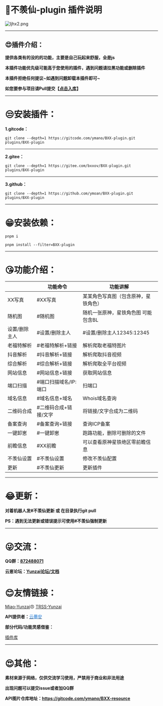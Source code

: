 # 🤣不羡仙-plugin 插件说明

![ljhx2.png](https://raw.gitcode.com/user-images/assets/5424764/be7eaf0c-76b9-40dc-9e5f-dc47ebfadb8b/ljhx2.png 'ljhx2.png')
****
## 😍插件介绍：
**提供各类有的没的的功能，主要是自己玩起来舒服，全是js**

**本插件功能优先级可能高于您使用的插件，遇到问题请拉黑功能或删除插件**

**本插件拒绝任何提议~如遇到问题卸载本插件即可~**

**如您要参与项目请Pull提交【[点击入库](https://gitcode.com/invite/link/c39042cc41ae448b9527)】**
****

# 😒安装插件：
**1.gitcode：**

`git clone --depth=1 https://gitcode.com/ymano/BXX-plugin.git plugins/BXX-plugin`
****
**2.gitee：**

`git clone --depth=1 https://gitee.com/bxxov/BXX-plugin.git plugins/BXX-plugin`

****

**3.github：**

`git clone --depth=1 https://github.com/ymoan/BXX-plugin.git plugins/BXX-plugin`

****
# 😁安装依赖：
`pnpm i`

`pnpm install --filter=BXX-plugin`
****
# 😘功能介绍：
| | 功能命令|功能讲解  |
|--|--|--|
|XX写真 |#XX写真 | 某某角色写真图（包含原神，星铁角色） |
|随机图|#随机图 |随机一张原神，星铁角色图 可能包含BL|
|设置/删除主人|#设置/删除主人 |#设置/删除主人12345:12345|
|老福特解析|#老福特解析+链接 |解析爬取老福特图片|
|抖音解析|#抖音解析+链接 |解析爬取抖音视频|
|综合解析|#综合解析+链接 |解析爬取全平台视频|
|网站信息|#网站信息+链接 |获取网站信息|
|端口扫描|#端口扫描域名/IP:端口 |扫端口|
|域名信息|#域名信息+域名 |Whois域名查询|
|二维码合成|#二维码合成+链接/文字 |将链接/文字合成为二维码|
|备案查询|#备案查询+链接 |查询ICP备案|
|一键卸崽|#一键卸崽|跑路功能，删除可删除的文件|
|前瞻信息|#XX前瞻|可以查看原神星铁绝区零前瞻信息|
|不羡仙设置|#不羡仙设置 |修改不羡仙配置|
|更新|#不羡仙更新|更新插件|


****

# 😂更新：
**对着机器人发#不羡仙更新 或 在目录执行git pull**

**PS：遇到无法更新或错误提示可使用#不羡仙强制更新**

****
# 😜交流：
**QQ群：[872488071](https://qm.qq.com/q/SA5dEJf6MM)**

**云崽论坛：[Yunzai论坛/文档](https://yunz.cc)**




# 😊友情链接：
[Miao-Yunzai](https://gitee.com/yoimiya-kokomi/Miao-Yunzai)😠
[TRSS-Yunzai](https://gitee.com/TimeRainStarSky/Yunzai)

**API提供者：<ins><span style="color:#66a3e0;">云墨安</span></ins>**

**部分代码/功能灵感借鉴：**

[插件库](https://gitee.com/yhArcadia/Yunzai-Bot-plugins-index)

****
# 😍其他：

**素材来源于网络，仅供交流学习使用，严禁用于商业和非法用途**

**出现问题可以提交issue或者加QQ群**

**API图片仓库地址：https://gitcode.com/ymano/BXX-resource**
